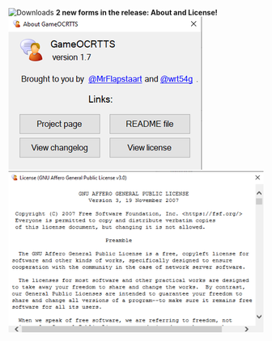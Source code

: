 ![Downloads](https://img.shields.io/github/downloads/MrFlapstaart/GameOCRTTS/1.7/total?style=for-the-badge)
**2 new forms in the release: About and License!**<br>
![about form](https://raw.githubusercontent.com/MrFlapstaart/GameOCRTTS/master/releases/1.7/about.png)<br>
![license form](https://raw.githubusercontent.com/MrFlapstaart/GameOCRTTS/master/releases/1.7/license.png)
